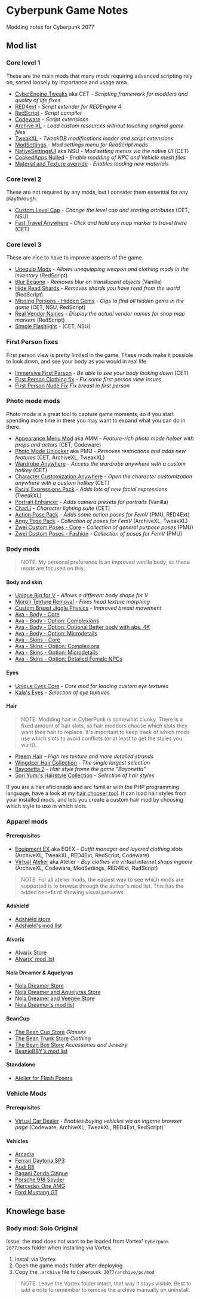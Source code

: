# Cyberpunk Game Notes

Modding notes for Cyberpunk 2077

## Mod list

### Core level 1

These are the main mods that many mods requiring advanced scripting rely on,
sorted loosely by importance and usage area.

- [CyberEngine Tweaks][] aka CET - _Scripting framework for modders and quality of life fixes_
- [RED4ext][] - _Script extender for REDEngine 4_
- [RedScript][] - _Script compiler_
- [Codeware][] - _Script extensions_
- [Archive XL][] - _Load custom resources without touching original game files_
- [TweakXL][] - _TweakDB modifications loader and script extensions_
- [ModSettings][] - _Mod settings menu for RedScript mods_
- [NativeSettingsUI][] aka NSU - _Mod setting menus via the native UI_ (CET)
- [CookedApps Nulled][] - _Enable modding of NPC and Vehicle mesh files_
- [Material and Texture override][] - _Enables loading new materials_

### Core level 2

These are not required by any mods, but I consider them essential for any playthrough.

- [Custom Level Cap][] - _Change the level cap and starting attributes_ (CET, NSU)
- [Fast Travel Anywhere][] - _Click and hold any map marker to travel there_ (CET)

### Core level 3

These are nice to have to improve aspects of the game.

- [Unequip Mods][] - _Allows unequipping weapon and clothing mods in the inventory_ (RedScript)
- [Blur Begone][] - _Removes blur on translucent objects_ (Vanilla)
- [Hide Read Shards][] - _Removes shards you have read from the world_ (RedScript)
- [Missing Persons - Hidden Gems][] - _Gigs to find all hidden gems in the game_ (CET, NSU, RedScript)
- [Real Vendor Names][] - _Display the actual vendor names for shop map markers_ (RedScript)
- [Simple Flashlight][] - (CET, NSU)

### First Person fixes

First person view is pretty limited in the game. These mods make it possible to look down,
and see your body as you would in real life.

- [Immersive First Person][] - _Be able to see your body looking down_ (CET)
- [First Person Clothing fix][] - _Fix some first person view issues_
- [First Person Nude Fix][] _Fix breast in first person_

### Photo mode mods

Photo mode is a great tool to capture game moments, so if you start spending more time in there
you may want to expand what you can do in there.

- [Appearance Menu Mod] aka AMM - _Feature-rich photo mode helper with props and actors_ (CET, Codeware)
- [Photo Mode Unlocker][] aka PMU - _Removes restrictions and adds new features_ (CET, ArchiveXL, TweakXL)
- [Wardrobe Anywhere][] - _Access the wardrobe anywhere with a custom hotkey_ (CET)
- [Character Customization Anywhere][] - _Open the character customization anywhere with a custom hotkey_ (CET)
- [Facial Expressions Pack][] - _Adds lots of new facial expressions_ (TweakXL)
- [Portrait Enhancer][] - _Adds camera presets for portraits_ (Vanilla)
- [CharLi][] - _Character lighting suite_ (CET]
- [Action Pose Pack][] - _Adds some action poses for FemV_ (PMU, RED4Ext)
- [Angy Pose Pack][] - _Collection of poses for FemV_ (ArchiveXL, TweakXL)
- [Zwei Custom Poses - Core][] - _Collection of general purpose poses_ (PMU)
- [Zwei Custom Poses - Fashion][] - _Collection of poses for FemV_ (PMU)

### Body mods

> NOTE: My personal preference is an improved vanilla body, so these mods
> are focused on this.

#### Body and skin

- [Unique Rig for V](https://www.nexusmods.com/cyberpunk2077/mods/3725) - _Allows a different body shape for V_
- [Morph Texture Removal](https://www.nexusmods.com/cyberpunk2077/mods/2419) - _Fixes head texture morphing_
- [Custom Breast Jiggle Physics](https://www.nexusmods.com/cyberpunk2077/mods/3665) - _Improved breast movement_
- [Ava - Body - Core](https://www.nexusmods.com/cyberpunk2077/mods/1873)
- [Ava - Body - Option: Complexions](https://www.nexusmods.com/cyberpunk2077/mods/1873?tab=files)
- [Ava - Body - Option: Optional Better body with abs, 4K](https://www.nexusmods.com/cyberpunk2077/mods/1873?tab=files)
- [Ava - Body - Option: Microdetails](https://www.nexusmods.com/cyberpunk2077/mods/1873?tab=files)
- [Ava - Skins - Core](https://www.nexusmods.com/cyberpunk2077/mods/11937)
- [Ava - Skins - Option: Complexions](https://www.nexusmods.com/cyberpunk2077/mods/11937?tab=files)
- [Ava - Skins - Option: Microdetails](https://www.nexusmods.com/cyberpunk2077/mods/11937?tab=files)
- [Ava - Skins - Option: Detailed Female NPCs](https://www.nexusmods.com/cyberpunk2077/mods/11937?tab=files)

#### Eyes

- [Unique Eyes Core](https://www.nexusmods.com/cyberpunk2077/mods/1937) - _Core mod for loading custom eye textures_
- [Kala's Eyes](https://www.nexusmods.com/cyberpunk2077/mods/3242) - _Selection of eye textures_

#### Hair

> NOTE: Modding hair in CyberPunk is somewhat clunky. There is a fixed amount of hair slots, so 
> hair modders choose which slots they want their hair to replace. It's important to keep track 
> of which mods use which slots to avoid conflicts (or at least to get the styles you want).

- [Preem Hair](https://www.nexusmods.com/cyberpunk2077/mods/8223) - _High res texture and more detailed strands_
- [Wingdeer Hair Collection](https://www.nexusmods.com/cyberpunk2077/mods/6072) - _The single largest selection_
- [Bayonetta 2](https://www.nexusmods.com/cyberpunk2077/mods/13409) - _Hair style frome the game "Bayonetta"_
- [Sori Yumi's Hairstyle Collection](https://www.nexusmods.com/cyberpunk2077/mods/2636) - _Selection of hair styles_

If you are a hair aficionado and are familiar with the PHP programming language, have a look 
at my [hair chooser tool](https://github.com/Mistralys/cyberpunk-hair-chooser). It can load hair styles from 
your installed mods, and lets you create a custom hair mod by choosing which style to use in which slots.

### Apparel mods

#### Prerequisites

- [Equipment EX][] aka EQEX - _Outfit manager and layered clothing slots_ (ArchiveXL, TweakXL, RED4Ext, RedScript, Codeware)
- [Virtual Atelier][] aka Atelier - _Buy clothes via virtual internet shops ingame_ (ArchiveXL, Codeware, ModSettings, RED4Ext, RedScript)

> NOTE: For all atelier mods, the easiest way to see which mods are supported
is to browse through the author's mod list. This has the added benefit of showing
visual previews.

#### Adshield

- [Adshield store][]
- [Adshield's mod list][] 

#### Alvarix

- [Alvarix Store][]
- [Alvarix' mod list][] 

#### Nola Dreamer & Aquelyras

- [Nola Dreamer Store][]
- [Nola Dreamer and Aquelyras Store][] 
- [Nola Dreamer and Veegee Store][]
- [Nola Dreamer's mod list][]

#### BeanCup

- [The Bean Cup Store][] _Glasses_
- [The Bean Trunk Store][] _Clothing_
- [The Bean Box Store][] _Accessories and Jewelry_
- [BeanieBBY's mod list][]

#### Standalone

- [Atelier for Flash Posers][]

### Vehicle Mods

#### Prerequisites

- [Virtual Car Dealer][] - _Enables buying vehicles via an ingame browser page_ (Codeware, ArchiveXL, TweakXL, RED4Ext, RedScript)

#### Vehicles

- [Arcadia][]
- [Ferrari Daytona SP3][]
- [Audi R8][]
- [Pagani Zonda Cinque][]
- [Porsche 918 Spyder][]
- [Mercedes One AMG][]
- [Ford Mustang GT][]

## Knowlege base

### Body mod: Solo Original

Issue: the mod does not want to be loaded from Vortex' `Cyberpunk 2077/mods` folder when installing via Vortex.

1. Install via Vortex
2. Open the game mods folder after deploying
3. Copy the `.archive` file to `Cyberpunk 2077/archive/pc/mod`

> NOTE: Leave the Vortex folder intact, that way it stays visible.
> Best to add a note to remember to remove the archive manually
> on uninstall.

[Archive XL]: https://www.nexusmods.com/cyberpunk2077/mods/4198
[Codeware]: https://www.nexusmods.com/cyberpunk2077/mods/7780
[CookedApps Nulled]: https://www.nexusmods.com/cyberpunk2077/mods/3051
[CyberEngine Tweaks]: https://www.nexusmods.com/cyberpunk2077/mods/107
[Material and Texture override]: https://www.nexusmods.com/cyberpunk2077/mods/5266
[ModSettings]: https://www.nexusmods.com/cyberpunk2077/mods/4885
[NativeSettingsUI]: https://www.nexusmods.com/cyberpunk2077/mods/3518
[RED4Ext]: https://www.nexusmods.com/cyberpunk2077/mods/2380
[RedScript]: https://www.nexusmods.com/cyberpunk2077/mods/1511
[TweakXL]: https://www.nexusmods.com/cyberpunk2077/mods/4197
[Custom Level Cap]: https://www.nexusmods.com/cyberpunk2077/mods/2909
[Fast Travel Anywhere]: https://www.nexusmods.com/cyberpunk2077/mods/1943
[Photo Mode Unlocker]: https://www.nexusmods.com/cyberpunk2077/mods/4319
[Unequip Mods]: https://www.nexusmods.com/cyberpunk2077/mods/2358
[Wardrobe Anywhere]: https://www.nexusmods.com/cyberpunk2077/mods/5145
[Appearance Menu Mod]: https://www.nexusmods.com/cyberpunk2077/mods/790
[Blur Begone]: https://www.nexusmods.com/cyberpunk2077/mods/8105
[Character Customization Anywhere]: https://www.nexusmods.com/cyberpunk2077/mods/3930
[Equipment EX]: https://www.nexusmods.com/cyberpunk2077/mods/6945
[Hide Read Shards]: https://www.nexusmods.com/cyberpunk2077/mods/2820
[Immersive First Person]: https://www.nexusmods.com/cyberpunk2077/mods/2675
[Real Vendor Names]: https://www.nexusmods.com/cyberpunk2077/mods/4941
[Simple Flashlight]: https://www.nexusmods.com/cyberpunk2077/mods/2913
[Missing Persons - Hidden Gems]: https://www.nexusmods.com/cyberpunk2077/mods/5058
[Facial Expressions Pack]: https://www.nexusmods.com/cyberpunk2077/mods/7912
[Portrait Enhancer]: https://www.nexusmods.com/cyberpunk2077/mods/8237
[CharLi]: https://www.nexusmods.com/cyberpunk2077/mods/8176
[Action Pose Pack]: https://www.nexusmods.com/cyberpunk2077/mods/8698
[Angy Pose Pack]: https://www.nexusmods.com/cyberpunk2077/mods/6871
[Zwei Custom Poses - Core]: https://www.nexusmods.com/cyberpunk2077/mods/7165
[Zwei Custom Poses - Fashion]: https://www.nexusmods.com/cyberpunk2077/mods/7156
[First Person Clothing Fix]: https://www.nexusmods.com/cyberpunk2077/mods/4862
[First Person Nude Fix]: https://www.nexusmods.com/cyberpunk2077/mods/3620

[Virtual Atelier]: https://www.nexusmods.com/cyberpunk2077/mods/2987
[Alvarix Store]: https://www.nexusmods.com/cyberpunk2077/mods/4602
[Adshield Store]: https://www.nexusmods.com/cyberpunk2077/mods/8452
[Nola Dreamer And Aquelyras Store]: https://www.nexusmods.com/cyberpunk2077/mods/8702
[Nola Dreamer and Veegee Store]: https://www.nexusmods.com/cyberpunk2077/mods/11964
[Nola Dreamer Store]: https://www.nexusmods.com/cyberpunk2077/mods/5114
[Nola Dreamer's mod list]: https://next.nexusmods.com/profile/NolaDreamer/mods?gameId=33331
[Alvarix' mod list]: https://next.nexusmods.com/profile/AlvarixPT/mods?gameId=3333
[Adshield's mod list]: https://next.nexusmods.com/profile/Adshield/mods?gameId=3333
[Atelier for Flash Posers]: https://www.nexusmods.com/cyberpunk2077/mods/8886
[The Bean Cup Store]: https://www.nexusmods.com/cyberpunk2077/mods/12223
[The Bean Box Store]: https://www.nexusmods.com/cyberpunk2077/mods/12765
[The Bean Trunk Store]: https://www.nexusmods.com/cyberpunk2077/mods/12836
[BeanieBBY's mod list]: https://next.nexusmods.com/profile/beaniebby/mods?gameId=3333

[Virtual Car Dealer]: https://www.nexusmods.com/cyberpunk2077/mods/4454
[Arcadia]: https://www.nexusmods.com/cyberpunk2077/mods/3403
[Ferrari Daytona SP3]: https://www.nexusmods.com/cyberpunk2077/mods/13465
[Audi R8]: https://www.nexusmods.com/cyberpunk2077/mods/8827
[Pagani Zonda Cinque]: https://www.nexusmods.com/cyberpunk2077/mods/8795
[Porsche 918 Spyder]: https://www.nexusmods.com/cyberpunk2077/mods/9125
[Mercedes One AMG]: https://www.nexusmods.com/cyberpunk2077/mods/13502
[Ford Mustang GT]: https://www.nexusmods.com/cyberpunk2077/mods/13248
